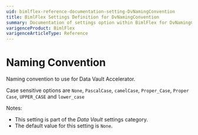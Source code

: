 ```yaml
---
uid: bimlflex-reference-documentation-setting-DvNamingConvention
title: BimlFlex Settings Definition for DvNamingConvention
summary: Documentation of settings option within BimlFlex for DvNamingConvention
varigenceProduct: BimlFlex
varigenceArticleType: Reference
---
```


# Naming Convention

Naming convention to use for Data Vault Accelerator.

Case sensitive options are `None`, `PascalCase`, `camelCase`, `Proper_Case`, `Proper Case`, `UPPER_CASE` and `lower_case`

Notes:

* This setting is part of the *Data Vault* settings category.
* The default value for this setting is `None`.